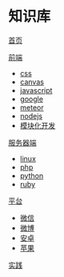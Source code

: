 # 知识库

[首页](index.md)

[前端]()

  * [css](frontend/css.md)
  * [canvas](frontend/canvas.md)
  * [javascript](frontend/javascript.md)
  * [google](frontend/google.md)
  * [meteor](frontend/meteor.md)
  * [nodejs](frontend/nodejs.md)
  * [模块化开发](frontend/requirejs.md)

[服务器端]()

  * [linux](server/linux.md)
  * [php]()
  * [python]()
  * [ruby]()

[平台]()

  * [微信](platform/wechat.md)
  * [微博]()
  * [安卓]()
  * [苹果]()

[实践](index.md#实践中的博客)
